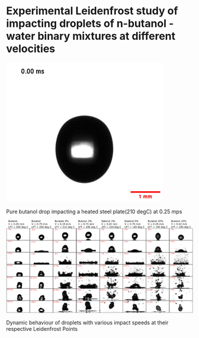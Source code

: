 # Experimental Leidenfrost study of impacting droplets of n-butanol - water binary mixtures at different velocities

![Pure butanol drop impacting heated steel plate(210 degC) at 0.25 mps](anim2.gif)

Pure butanol drop impacting a heated steel plate(210 degC) at 0.25 mps 



![Dynamic behaviour of droplets with various impact speeds at their respective  Leidenfrost Points](dynamics_working.png)

Dynamic behaviour of droplets with various impact speeds at their respective  Leidenfrost Points
